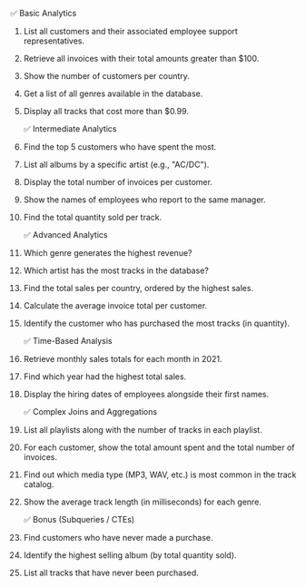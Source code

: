 ✅ Basic Analytics

1. List all customers and their associated employee support representatives.
2. Retrieve all invoices with their total amounts greater than $100.
3. Show the number of customers per country.
4. Get a list of all genres available in the database.
5. Display all tracks that cost more than $0.99.

   ✅ Intermediate Analytics

6. Find the top 5 customers who have spent the most.
7. List all albums by a specific artist (e.g., "AC/DC").
8. Display the total number of invoices per customer.
9. Show the names of employees who report to the same manager.
10. Find the total quantity sold per track.

    ✅ Advanced Analytics

11. Which genre generates the highest revenue?
12. Which artist has the most tracks in the database?
13. Find the total sales per country, ordered by the highest sales.
14. Calculate the average invoice total per customer.
15. Identify the customer who has purchased the most tracks (in quantity).

    ✅ Time-Based Analysis

16. Retrieve monthly sales totals for each month in 2021.
17. Find which year had the highest total sales.
18. Display the hiring dates of employees alongside their first names.

    ✅ Complex Joins and Aggregations

19. List all playlists along with the number of tracks in each playlist.
20. For each customer, show the total amount spent and the total number of invoices.
21. Find out which media type (MP3, WAV, etc.) is most common in the track catalog.
22. Show the average track length (in milliseconds) for each genre.

    ✅ Bonus (Subqueries / CTEs)

23. Find customers who have never made a purchase.
24. Identify the highest selling album (by total quantity sold).
25. List all tracks that have never been purchased.
